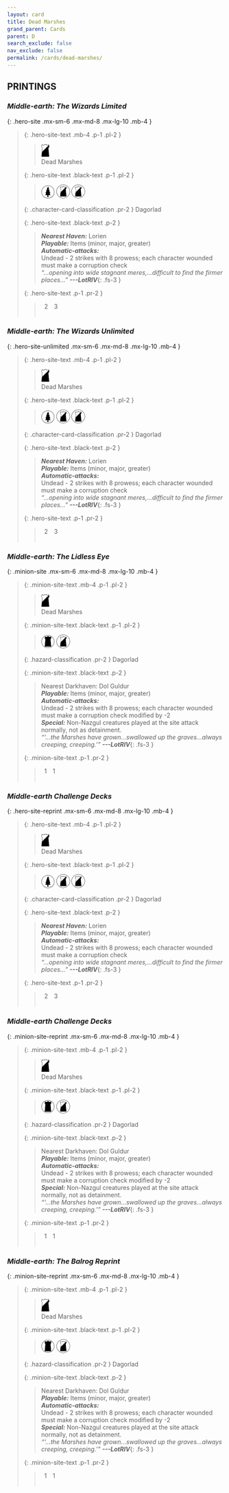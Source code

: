 ```yaml
---
layout: card
title: Dead Marshes
grand_parent: Cards
parent: D
search_exclude: false
nav_exclude: false
permalink: /cards/dead-marshes/
---
```


## PRINTINGS


### _Middle-earth: The Wizards Limited_

{: .hero-site .mx-sm-6 .mx-md-8 .mx-lg-10 .mb-4 }
> {: .hero-site-text .mb-4 .p-1 .pl-2 }
> > <div class="card-mp"><img src="/assets/images/shadow-hold.svg"></div>
> > <div class="character-card-name">Dead Marshes</div>
>
> {: .hero-site-text .black-text .p-1 .pl-2 }
> > ![](/assets/images/wilderness.svg) ![](/assets/images/shadow-land.svg) ![](/assets/images/shadow-land.svg)
>
> {: .character-card-classification .pr-2 }
> Dagorlad
>
> {: .hero-site-text .black-text .p-2 }
> > _**Nearest Haven:**_ Lorien <br>_**Playable:**_ Items (minor, major, greater) <br>_**Automatic-attacks:**_<br> Undead - 2 strikes with 8 prowess; each character wounded must make a corruption check  <br>_“...opening into wide stagnant meres,...difficult to find the firmer places...”_ ***---&#65279;LotRIV***{: .fs-3 } 
> 
> {: .hero-site-text .p-1 .pr-2 }
> > <div class="hero-site-draw"><span class="hero-you-draw">&ensp;2&ensp;</span><span class="hero-opp-draw">&ensp;3&ensp;</span></div>
> > <div class="card-corruption">&nbsp;</div>

### _Middle-earth: The Wizards Unlimited_

{: .hero-site-unlimited .mx-sm-6 .mx-md-8 .mx-lg-10 .mb-4 }
> {: .hero-site-text .mb-4 .p-1 .pl-2 }
> > <div class="card-mp"><img src="/assets/images/shadow-hold.svg"></div>
> > <div class="character-card-name">Dead Marshes</div>
>
> {: .hero-site-text .black-text .p-1 .pl-2 }
> > ![](/assets/images/wilderness.svg) ![](/assets/images/shadow-land.svg) ![](/assets/images/shadow-land.svg)
>
> {: .character-card-classification .pr-2 }
> Dagorlad
>
> {: .hero-site-text .black-text .p-2 }
> > _**Nearest Haven:**_ Lorien <br>_**Playable:**_ Items (minor, major, greater) <br>_**Automatic-attacks:**_<br> Undead - 2 strikes with 8 prowess; each character wounded must make a corruption check  <br>_“...opening into wide stagnant meres,...difficult to find the firmer places...”_ ***---&#65279;LotRIV***{: .fs-3 } 
> 
> {: .hero-site-text .p-1 .pr-2 }
> > <div class="hero-site-draw"><span class="hero-you-draw">&ensp;2&ensp;</span><span class="hero-opp-draw">&ensp;3&ensp;</span></div>
> > <div class="card-corruption">&nbsp;</div>

### _Middle-earth: The Lidless Eye_

{: .minion-site .mx-sm-6 .mx-md-8 .mx-lg-10 .mb-4 }
> {: .minion-site-text .mb-4 .p-1 .pl-2 }
> > <div class="card-mp"><img src="/assets/images/shadow-hold.svg"></div>
> > <div class="card-name">Dead Marshes</div>
>
> {: .minion-site-text .black-text .p-1 .pl-2 }
> > ![](/assets/images/dark-domain.svg) ![](/assets/images/shadow-land.svg)
>
> {: .hazard-classification .pr-2 }
> Dagorlad
>
> {: .minion-site-text .black-text .p-2 }
> > Nearest Darkhaven: Dol Guldur <br>_**Playable:**_ Items (minor, major, greater) <br>_**Automatic-attacks:**_<br> Undead - 2 strikes with 8 prowess; each character wounded must make a corruption check modified by -2 <br>_**Special:**_ Non-Nazgul creatures played at the site attack normally, not as detainment.   <br>_“‘...the Marshes have grown...swallowed up the graves...always creeping, creeping.’”_ ***---&#65279;LotRIV***{: .fs-3 } 
> 
> {: .minion-site-text .p-1 .pr-2 }
> > <div class="hero-site-draw"><span class="minion-you-draw">&ensp;1&ensp;</span><span class="minion-opp-draw">&ensp;1&ensp;</span></div>
> > <div class="card-corruption">&nbsp;</div>

### _Middle-earth Challenge Decks_

{: .hero-site-reprint .mx-sm-6 .mx-md-8 .mx-lg-10 .mb-4 }
> {: .hero-site-text .mb-4 .p-1 .pl-2 }
> > <div class="card-mp"><img src="/assets/images/shadow-hold.svg"></div>
> > <div class="character-card-name">Dead Marshes</div>
>
> {: .hero-site-text .black-text .p-1 .pl-2 }
> > ![](/assets/images/wilderness.svg) ![](/assets/images/shadow-land.svg) ![](/assets/images/shadow-land.svg)
>
> {: .character-card-classification .pr-2 }
> Dagorlad
>
> {: .hero-site-text .black-text .p-2 }
> > _**Nearest Haven:**_ Lorien <br>_**Playable:**_ Items (minor, major, greater) <br>_**Automatic-attacks:**_<br> Undead - 2 strikes with 8 prowess; each character wounded must make a corruption check  <br>_“...opening into wide stagnant meres,...difficult to find the firmer places...”_ ***---&#65279;LotRIV***{: .fs-3 } 
> 
> {: .hero-site-text .p-1 .pr-2 }
> > <div class="hero-site-draw"><span class="hero-you-draw">&ensp;2&ensp;</span><span class="hero-opp-draw">&ensp;3&ensp;</span></div>
> > <div class="card-corruption">&nbsp;</div>

### _Middle-earth Challenge Decks_

{: .minion-site-reprint .mx-sm-6 .mx-md-8 .mx-lg-10 .mb-4 }
> {: .minion-site-text .mb-4 .p-1 .pl-2 }
> > <div class="card-mp"><img src="/assets/images/shadow-hold.svg"></div>
> > <div class="card-name">Dead Marshes</div>
>
> {: .minion-site-text .black-text .p-1 .pl-2 }
> > ![](/assets/images/dark-domain.svg) ![](/assets/images/shadow-land.svg)
>
> {: .hazard-classification .pr-2 }
> Dagorlad
>
> {: .minion-site-text .black-text .p-2 }
> > Nearest Darkhaven: Dol Guldur <br>_**Playable:**_ Items (minor, major, greater) <br>_**Automatic-attacks:**_<br> Undead - 2 strikes with 8 prowess; each character wounded must make a corruption check modified by -2 <br>_**Special:**_ Non-Nazgul creatures played at the site attack normally, not as detainment.   <br>_“‘...the Marshes have grown...swallowed up the graves...always creeping, creeping.’”_ ***---&#65279;LotRIV***{: .fs-3 } 
> 
> {: .minion-site-text .p-1 .pr-2 }
> > <div class="hero-site-draw"><span class="minion-you-draw">&ensp;1&ensp;</span><span class="minion-opp-draw">&ensp;1&ensp;</span></div>
> > <div class="card-corruption">&nbsp;</div>

### _Middle-earth: The Balrog Reprint_

{: .minion-site-reprint .mx-sm-6 .mx-md-8 .mx-lg-10 .mb-4 }
> {: .minion-site-text .mb-4 .p-1 .pl-2 }
> > <div class="card-mp"><img src="/assets/images/shadow-hold.svg"></div>
> > <div class="card-name">Dead Marshes</div>
>
> {: .minion-site-text .black-text .p-1 .pl-2 }
> > ![](/assets/images/dark-domain.svg) ![](/assets/images/shadow-land.svg)
>
> {: .hazard-classification .pr-2 }
> Dagorlad
>
> {: .minion-site-text .black-text .p-2 }
> > Nearest Darkhaven: Dol Guldur <br>_**Playable:**_ Items (minor, major, greater) <br>_**Automatic-attacks:**_<br> Undead - 2 strikes with 8 prowess; each character wounded must make a corruption check modified by -2 <br>_**Special:**_ Non-Nazgul creatures played at the site attack normally, not as detainment.   <br>_“‘...the Marshes have grown...swallowed up the graves...always creeping, creeping.’”_ ***---&#65279;LotRIV***{: .fs-3 } 
> 
> {: .minion-site-text .p-1 .pr-2 }
> > <div class="hero-site-draw"><span class="minion-you-draw">&ensp;1&ensp;</span><span class="minion-opp-draw">&ensp;1&ensp;</span></div>
> > <div class="card-corruption">&nbsp;</div>
